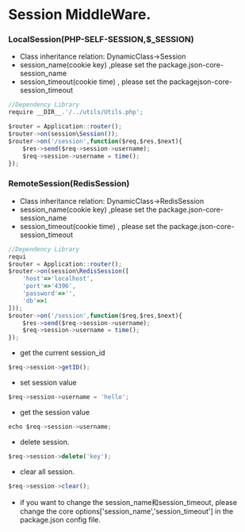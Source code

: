 # Session MiddleWare.
### LocalSession(PHP-SELF-SESSION,$_SESSION)
* Class inheritance relation: DynamicClass->Session
* session_name(cookie key) ,please set the package.json-core-session_name
* session_timeout(cookie time) , please set the packagejson-core-session_timeout
```javascript
//Dependency Library
require __DIR__.'/../utils/Utils.php';

$router = Application::router();
$router->on(session\Session());
$router->on('/session',function($req,$res,$next){
    $res->send($req->session->username);
    $req->session->username = time();
});

```
### RemoteSession(RedisSession)
* Class inheritance relation: DynamicClass->RedisSession
* session_name(cookie key) ,please set the package.json-core-session_name
* session_timeout(cookie time) , please set the package.json-core-session_timeout
```javascript
//Dependency Library
requi
$router = Application::router();
$router->on(session\RedisSession([
    'host'=>'localhost',
    'port'=>'4396',
    'password'=>'',
    'db'=>1
]));
$router->on('/session',function($req,$res,$next){
    $res->send($req->session->username);
    $req->session->username = time();
});

```
* get the current session_id
```javascript
$req->session->getID();
```
* set session value
```javascript
$req->session->username = 'hello';
```
* get the session value
```javascript
echo $req->session->username;
```
* delete session.
```javascript
$req->session->delete('key');
```
* clear all session.
```javascript
$req->session->clear();
```
* if you want to change the session_name和session_timeout, please change the core options['session_name','session_timeout'] in the package.json config file.